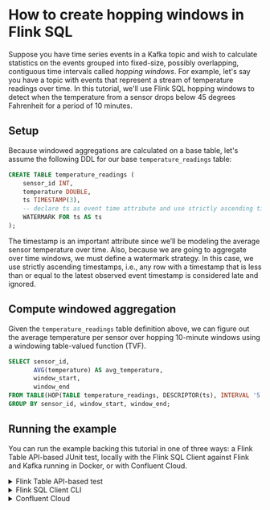 # How to create hopping windows in Flink SQL

Suppose you have time series events in a Kafka topic and wish to calculate statistics on the events grouped into 
fixed-size, possibly overlapping, contiguous time intervals called *hopping windows*. For example, let's say you have a topic
with events that represent a stream of temperature readings over time. In this tutorial, we'll use Flink SQL hopping
windows to detect when the temperature from a sensor drops below 45 degrees Fahrenheit for a period of 10 minutes.

## Setup

Because windowed aggregations are calculated on a base table, let's assume the following DDL for our base `temperature_readings` table:

```sql
CREATE TABLE temperature_readings (
    sensor_id INT,
    temperature DOUBLE,
    ts TIMESTAMP(3),
    -- declare ts as event time attribute and use strictly ascending timestamp watermark strategy
    WATERMARK FOR ts AS ts
);
```

The timestamp is an important attribute since we’ll be modeling the average sensor temperature over time.
Also, because we are going to aggregate over time windows, we must define a watermark strategy. In this case, we use 
strictly ascending timestamps, i.e., any row with a timestamp that is less than or equal to the latest observed event 
timestamp is considered late and ignored.

## Compute windowed aggregation

Given the `temperature_readings` table definition above, we can figure out the average temperature per sensor over hopping
10-minute windows using a windowing table-valued function (TVF).

```sql
SELECT sensor_id,
       AVG(temperature) AS avg_temperature,
       window_start,
       window_end
FROM TABLE(HOP(TABLE temperature_readings, DESCRIPTOR(ts), INTERVAL '5' MINUTES, INTERVAL '10' MINUTES))
GROUP BY sensor_id, window_start, window_end;
```

## Running the example

You can run the example backing this tutorial in one of three ways: a Flink Table API-based JUnit test, locally with the Flink SQL Client 
against Flink and Kafka running in Docker, or with Confluent Cloud.

<details>
  <summary>Flink Table API-based test</summary>

  #### Prerequisites

  * Java 17, e.g., follow the OpenJDK installation instructions [here](https://openjdk.org/install/) if you don't have Java. 
  * Docker running via [Docker Desktop](https://docs.docker.com/desktop/) or [Docker Engine](https://docs.docker.com/engine/install/)

  #### Run the test

Run the following command to execute [FlinkSqlHoppingWindowTest#testHoppingWindows](src/test/java/io/confluent/developer/FlinkSqlHoppingWindowTest.java):

  ```plaintext
  ./gradlew clean :hopping-windows:flinksql:test
  ```

  The test starts Kafka and Schema Registry with [Testcontainers](https://testcontainers.com/), runs the Flink SQL commands
  above against a local Flink `StreamExecutionEnvironment`, and ensures that hopping window query results are what we expect.
</details>

<details>
  <summary>Flink SQL Client CLI</summary>

  #### Prerequisites

  * Docker running via [Docker Desktop](https://docs.docker.com/desktop/) or [Docker Engine](https://docs.docker.com/engine/install/)
  * [Docker Compose](https://docs.docker.com/compose/install/). Ensure that the command `docker compose version` succeeds.

  #### Run the commands

  First, start Flink and Kafka:

  ```shell
  docker compose -f ./docker/docker-compose-flinksql.yml up -d
  ```

  Next, open the Flink SQL Client CLI:

  ```shell
  docker exec -it flink-sql-client sql-client.sh
  ```

  Finally, run following SQL statements to create the `temperature_readings` table backed by Kafka running in Docker, populate it with
  test data, and run the hopping windows query.

  ```sql
  CREATE TABLE temperature_readings (
      sensor_id INT,
      temperature DOUBLE,
      ts TIMESTAMP(3),
      -- declare ts as event time attribute and use strictly ascending timestamp watermark strategy
      WATERMARK FOR ts AS ts
  ) WITH (
      'connector' = 'kafka',
      'topic' = 'temperature-readings',
      'properties.bootstrap.servers' = 'broker:9092',
      'scan.startup.mode' = 'earliest-offset',
      'key.format' = 'raw',
      'key.fields' = 'sensor_id',
      'value.format' = 'avro-confluent',
      'value.avro-confluent.url' = 'http://schema-registry:8081',
      'value.fields-include' = 'EXCEPT_KEY'
  );
  ```

  ```sql
  INSERT INTO temperature_readings VALUES
      (0, 55, TO_TIMESTAMP('2023-01-15 02:15:30')),
      (0, 50, TO_TIMESTAMP('2023-01-15 02:20:30')),
      (0, 45, TO_TIMESTAMP('2023-01-15 02:25:30')),
      (0, 40, TO_TIMESTAMP('2023-01-15 02:30:30')),
      (0, 45, TO_TIMESTAMP('2023-01-15 02:35:30')),
      (0, 50, TO_TIMESTAMP('2023-01-15 02:40:30')),
      (0, 55, TO_TIMESTAMP('2023-01-15 02:45:30')),
      (0, 60, TO_TIMESTAMP('2023-01-15 02:50:30'));
  ```

  ```sql
  SELECT sensor_id,
      AVG(temperature) AS avg_temperature,
      window_start,
      window_end
  FROM TABLE(HOP(TABLE temperature_readings, DESCRIPTOR(ts), INTERVAL '5' MINUTES, INTERVAL '10' MINUTES))
  GROUP BY sensor_id, window_start, window_end;
  ```

  The query output should look like this:

  ```plaintext
     sensor_id                avg_temperature            window_start              window_end
             0                           55.0 2023-01-15 02:10:00.000 2023-01-15 02:20:00.000
             0                           52.5 2023-01-15 02:15:00.000 2023-01-15 02:25:00.000
             0                           47.5 2023-01-15 02:20:00.000 2023-01-15 02:30:00.000
             0                           42.5 2023-01-15 02:25:00.000 2023-01-15 02:35:00.000
             0                           42.5 2023-01-15 02:30:00.000 2023-01-15 02:40:00.000
             0                           47.5 2023-01-15 02:35:00.000 2023-01-15 02:45:00.000
             0                           52.5 2023-01-15 02:40:00.000 2023-01-15 02:50:00.000
  ```

  When you are finished, clean up the containers used for this tutorial by running:

  ```shell
  docker compose -f ./docker/docker-compose-flinksql.yml down
  ```

</details>

<details>
  <summary>Confluent Cloud</summary>

  #### Prerequisites

  * A [Confluent Cloud](https://confluent.cloud/signup) account
  * A Flink compute pool created in Confluent Cloud. Follow [this](https://docs.confluent.io/cloud/current/flink/get-started/quick-start-cloud-console.html) quick start to create one.

  #### Run the commands

  In the Confluent Cloud Console, navigate to your environment and then click the `Open SQL Workspace` button for the compute
  pool that you have created.

  Select the default catalog (Confluent Cloud environment) and database (Kafka cluster) to use with the dropdowns at the top right.

  Finally, run following SQL statements to create the `temperature_readings` table, populate it with test data, and run the hopping windows query.

  ```sql
  CREATE TABLE temperature_readings (
      sensor_id INT,
      temperature DOUBLE,
      ts TIMESTAMP(3),
      -- declare ts as event time attribute and use strictly ascending timestamp watermark strategy
      WATERMARK FOR ts AS ts
  );
  ```

  ```sql
  INSERT INTO temperature_readings VALUES
      (0, 55, TO_TIMESTAMP('2023-01-15 02:15:30')),
      (0, 50, TO_TIMESTAMP('2023-01-15 02:20:30')),
      (0, 45, TO_TIMESTAMP('2023-01-15 02:25:30')),
      (0, 40, TO_TIMESTAMP('2023-01-15 02:30:30')),
      (0, 45, TO_TIMESTAMP('2023-01-15 02:35:30')),
      (0, 50, TO_TIMESTAMP('2023-01-15 02:40:30')),
      (0, 55, TO_TIMESTAMP('2023-01-15 02:45:30')),
      (0, 60, TO_TIMESTAMP('2023-01-15 02:50:30'));
  ```

  ```sql
  SELECT sensor_id,
      AVG(temperature) AS avg_temperature,
      window_start
  FROM TABLE(HOP(TABLE temperature_readings, DESCRIPTOR(ts), INTERVAL '5' MINUTES, INTERVAL '10' MINUTES))
  GROUP BY sensor_id, window_start;
  ```

  The query output should look like this:

  ![](img/query-output.png)
